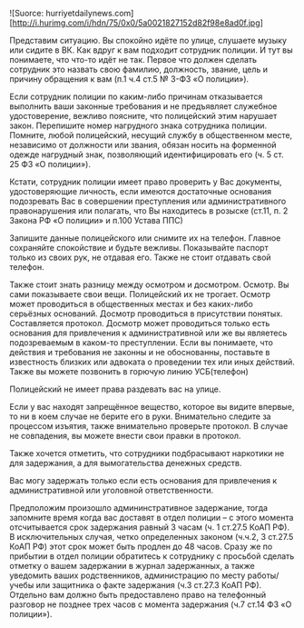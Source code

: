 
![Suorce: hurriyetdailynews.com][http://i.hurimg.com/i/hdn/75/0x0/5a0021827152d82f98e8ad0f.jpg]

Представим ситуацию. Вы спокойно идёте по улице, слушаете музыку или сидите в ВК. Как вдруг к вам подходит сотрудник полиции. И тут вы понимаете, что что-то идёт не так. Первое что должен сделать сотрудник это назвать свою фамилию, должность, звание, цель и причину обращения к вам (п.1 ч.4 ст.5 № 3-ФЗ «О полиции»).     

Если сотрудник полиции по каким-либо причинам отказывается выполнить ваши законные требования и не предъявляет служебное удостоверение, вежливо поясните, что полицейский этим нарушает закон. Перепишите номер нагрудного знака сотрудника полиции. Помните, любой полицейский, несущий службу в общественном месте, независимо от должности или звания, обязан носить на форменной одежде нагрудный знак, позволяющий идентифицировать его (ч. 5 ст. 25 ФЗ «О полиции»).

Кстати, сотрудник полиции имеет право проверить у Вас документы, удостоверяющие личность, если имеются достаточные основания подозревать Вас в совершении преступления или административного правонарушения или полагать, что Вы находитесь в розыске (ст.11, п. 2 Закона РФ «О полиции» и п.100 Устава ППС)

Запишите данные полицейского или снимите их на телефон. Главное сохраняйте спокойствие и будьте вежливы.
Показывайте паспорт только из своих рук, не отдавая его. Также не стоит отдавать свой телефон.

Также стоит знать разницу между осмотром и досмотром.
Осмотр. Вы сами показываете свои вещи. Полицейский их не трогает. Осмотр может проводиться в общественных местах и без каких-либо серьёзных оснований.
Досмотр проводиться в присутствии понятых. Составляется протокол. Досмотр может проводиться только есть основания для привлечения к административной или же вы являетесь подозреваемым в каком-то преступлении.
Если вы понимаете, что действия и требования не законны и не обоснованны, поставьте в известность близких или адвоката о проведении тех или иных действий. Также вы можете позвонить в горючую линию УСБ(телефон)

Полицейский не имеет права раздевать вас на улице.

Если у вас находят запрещённое вещество, которое вы видите впервые, то ни в коем случае не берите его в руки. Внимательно следите за процессом изъятия, также внимательно проверьте протокол. В случае не совпадения, вы можете внести свои правки в протокол.

Также хочется отметить, что сотрудники подбрасывают наркотики не для задержания, а для вымогательства денежных средств.

Вас могу задержать только если есть основания для привлечения к административной или уголовной ответственности.

Предположим произошло админинстративное задержание, тогда запомните время когда вас доставят в отдел полиции – с этого момента отсчитывается срок задержания равный 3 часам (ч. 1 ст.27.5 КоАП РФ). В исключительных случая, четко определенных законом (ч.ч.2, 3 ст.27.5 КоАП РФ) этот срок может быть продлен до 48 часов. Сразу же по прибытии в отдел полиции обратитесь к сотруднику с просьбой сделать отметку о вашем задержании в журнал задержанных, а также уведомить ваших родственников, администрацию по месту работы/учебы или защитника о факте задержания (ч.3 ст.27.3 КоАП РФ). Отдельно вам должно быть предоставлено право на телефонный разговор не позднее трех часов с момента задержания (ч.7 ст.14 ФЗ «О полиции»).


